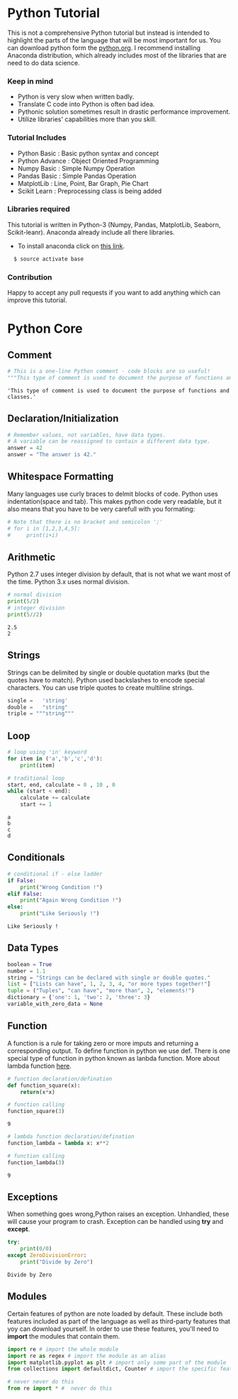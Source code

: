 # Python Tutorial
This is not a comprehensive Python tutorial but instead is intended to highlight the parts of the language that will be most important for us. You can download python form the [python.org](https://docs.python.org/3/library/index.html). I recommend installing Anaconda distribution, which already includes most of the libraries that are need to do data science.

### Keep in mind
 * Python is very slow when written badly.
 * Translate C code into Python is often bad idea.
 * Pythonic solution sometimes result in drastic performance improvement.
 * Utilize libraries' capabilities more than you skill.

### Tutorial Includes
 * Python Basic : Basic python syntax and concept
 * Python Advance : Object Oriented Programming
 * Numpy Basic : Simple Numpy Operation
 * Pandas Basic : Simple Pandas Operation
 * MatplotLib : Line, Point, Bar Graph, Pie Chart
 * Scikit Learn : Preprocessing class is being added

### Libraries required
This tutorial is written in Python-3 (Numpy, Pandas, MatplotLib, Seaborn, Scikit-leanr). Anaconda already include all there libraries.

* To install anaconda click on [this link](https://www.anaconda.com/download/).

```sh
  $ source activate base

```


### Contribution
Happy to accept any pull requests if you want to add anything which can improve this tutorial.


# Python Core

## Comment


```python
# This is a one-line Python comment - code blocks are so useful!
"""This type of comment is used to document the purpose of functions and classes."""
```




    'This type of comment is used to document the purpose of functions and classes.'



## Declaration/Initialization


```python
# Remember values, not variables, have data types.
# A variable can be reassigned to contain a different data type.
answer = 42
answer = "The answer is 42."
```

## Whitespace Formatting

Many languages use curly braces to delmit blocks of code. Python uses indentation(space and tab). This makes python code very readable, but it also means that you have to be very carefull with you formating:


```python
# Note that there is no bracket and semicolon ';'
# for i in [1,2,3,4,5]:
#     print(i+i)
```

## Arithmetic
Python 2.7 uses integer division by default, that is not what we want most of the time. Python 3.x uses normal division.


```python
# normal division
print(5/2)
# integer division
print(5//2)
```

    2.5
    2


## Strings

Strings can be delimited by single or double quotation marks (but the quotes have to match). Python used backslashes to encode special characters. You can use triple quotes to create multiline strings.


```python
single =   'string'
double =   "string"
triple = """string"""
```

## Loop


```python
# loop using 'in' keyword
for item in ('a','b','c','d'):
    print(item)

# traditional loop
start, end, calculate = 0 , 10 , 0
while (start < end):
    calculate += calculate
    start += 1
```

    a
    b
    c
    d


## Conditionals


```python
# conditional if - else ladder  
if False:
    print("Wrong Condition !")
elif False:
    print("Again Wrong Condition !")
else:
    print("Like Seriously !")
```

    Like Seriously !


## Data Types


```python
boolean = True
number = 1.1
string = "Strings can be declared with single or double quotes."
list = ["Lists can have", 1, 2, 3, 4, "or more types together!"]
tuple = ("Tuples", "can have", "more than", 2, "elements!")
dictionary = {'one': 1, 'two': 2, 'three': 3}
variable_with_zero_data = None
```

## Function
A function is a rule for taking zero or more imputs and returning a corresponding output. To define function in python we use def. There is one special type of function in python known as lanbda function. More about lambda function [here](http://www.secnetix.de/olli/Python/lambda_functions.hawk).


```python
# function declaration/defination
def function_square(x):
    return(x*x)

# function calling
function_square(3)
```




    9




```python
# lambda function declaration/defination
function_lambda = lambda x: x**2

# function calling
function_lambda(3)
```




    9



## Exceptions

When something goes wrong,Python raises an exception. Unhandled, these will cause your program to crash. Exception can be handled using **try** and **except**.


```python
try:
    print(0/0)
except ZeroDivisionError:
    print("Divide by Zero")
```

    Divide by Zero


## Modules
Certain features of python are note loaded by default. These include both features included as part of the language as well as third-party features that yoy can download yourself. In order to use these features, you'll need to **import** the modules that contain them.


```python
import re # import the whole module
import re as regex # import the module as an alias
import matplotlib.pyplot as plt # import only some part of the module
from collections import defaultdict, Counter # import the specific feature or value from the module
```


```python
# never never do this
from re import * #  never do this
```
